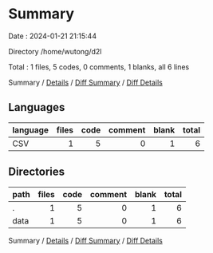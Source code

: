 # Summary

Date : 2024-01-21 21:15:44

Directory /home/wutong/d2l

Total : 1 files,  5 codes, 0 comments, 1 blanks, all 6 lines

Summary / [Details](details.md) / [Diff Summary](diff.md) / [Diff Details](diff-details.md)

## Languages
| language | files | code | comment | blank | total |
| :--- | ---: | ---: | ---: | ---: | ---: |
| CSV | 1 | 5 | 0 | 1 | 6 |

## Directories
| path | files | code | comment | blank | total |
| :--- | ---: | ---: | ---: | ---: | ---: |
| . | 1 | 5 | 0 | 1 | 6 |
| data | 1 | 5 | 0 | 1 | 6 |

Summary / [Details](details.md) / [Diff Summary](diff.md) / [Diff Details](diff-details.md)